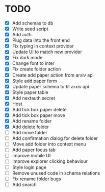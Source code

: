 # TODO

- [x] Add schemas to db
- [x] Write seed script
- [x] Add auth
- [x] Plug data into the front end
- [x] Fix typing in context provider
- [x] Update UI to match new provider
- [x] Fix dark mode
- [x] Change font to inter
- [x] Fix create folder action
- [x] Create add paper action from arxiv api
- [x] Style add paper form
- [x] Update paper schema to fit arxiv api
- [x] Style paper table
- [x] Add nextauth secret
- [x] Host
- [x] Add tick box paper delete
- [x] Add tick box paper move
- [x] Add rename folder
- [x] Add delete folder
- [ ] Add move folder
- [ ] Add confirmation dialog for delete folder
- [ ] Move add folder into context menu
- [ ] Add paper focus tab 
- [ ] Improve mobile UI
- [ ] Improve explorer clicking behaviour
- [ ] Style login page
- [ ] Remove unused code in schema relations
- [ ] Fix rename folder bugs
- [ ] Add search
